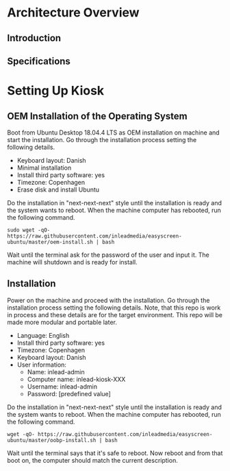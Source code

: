 # Architecture Overview
## Introduction

## Specifications

# Setting Up Kiosk

## OEM Installation of the Operating System

Boot from Ubuntu Desktop 18.04.4 LTS as OEM installation on machine and start the installation. Go through the installation process setting the following details.
- Keyboard layout: Danish
- Minimal installation
- Install third party software: yes
- Timezone: Copenhagen
- Erase disk and install Ubuntu

Do the installation in "next-next-next" style until the installation is ready and the system wants to reboot. When the machine computer has rebooted, run the following command. 
```
sudo wget -qO- https://raw.githubusercontent.com/inleadmedia/easyscreen-ubuntu/master/oem-install.sh | bash
```

Wait until the terminal ask for the password of the user and input it. The machine will shutdown and is ready for install.

## Installation

Power on the machine and proceed with the installation. Go through the installation process setting the following details. Note, that this repo is work in process and these details are for the target environment. This repo will be made more modular and portable later.
- Language: English
- Install third party software: yes
- Timezone: Copenhagen
- Keyboard layout: Danish 
- User information:
  - Name: inlead-admin
  - Computer name: inlead-kiosk-XXX
  - Username: inlead-admin
  - Password: [predefined value]

Do the installation in "next-next-next" style until the installation is ready and the system wants to reboot. When the machine computer has rebooted, run the following command. 
```
wget -qO- https://raw.githubusercontent.com/inleadmedia/easyscreen-ubuntu/master/oobp-install.sh | bash
```

Wait until the terminal says that it's safe to reboot. Now reboot and from that boot on, the computer should match the current description.
